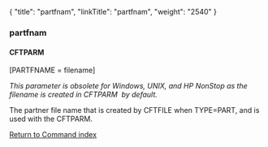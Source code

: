 {
    "title": "partfnam",
    "linkTitle": "partfnam",
    "weight": "2540"
}<span id="partfnam"></span>

### partfnam

#### CFTPARM

\[PARTFNAME = filename\]

*This parameter is obsolete for Windows, UNIX, and HP NonStop as the filename is created in CFTPARM  by default.*

The partner file name that is created by CFTFILE when TYPE=PART, and
is used with the CFTPARM.

[Return to Command index](../../)
